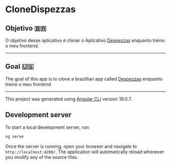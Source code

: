# CloneDispezzas

## Objetivo :brazil:

O objetivo desse aplicativo é clonar o Aplicativo [Despezzas](https://despezzas.com.br/) enquanto treino o meu frontend.

-----------------------------------------------------------------------------------------------------------------

## Goal :us:


The goal of this app is to clone a brazillian app called [Despezzas](https://despezzas.com.br/) enquanto treino o meu frontend

------------------------------------------------------------------------------------------------------------------

This project was generated using [Angular CLI](https://github.com/angular/angular-cli) version 19.0.7.

## Development server

To start a local development server, run:

```bash
ng serve
```

Once the server is running, open your browser and navigate to `http://localhost:4200/`. The application will automatically reload whenever you modify any of the source files.
